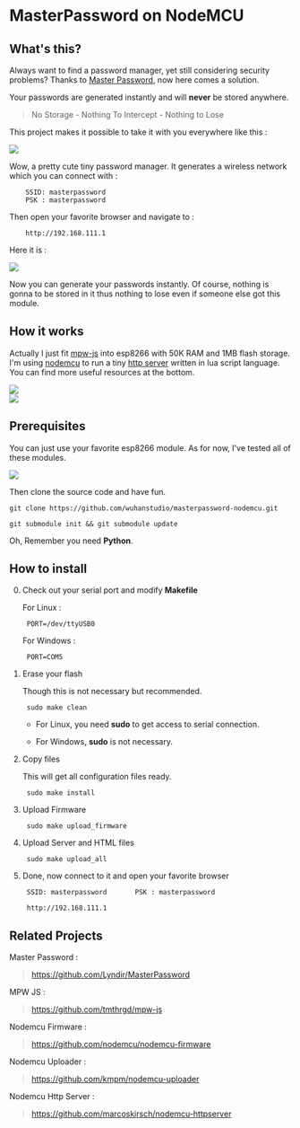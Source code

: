 # MasterPassword on NodeMCU

<!-- <img src="preview/mpw.jpg" width="600"> -->

<!-- <img src="preview/laptop.jpg" width="400"> -->

<!-- <img src="preview/cellphone.jpg" width="200"> -->

## What's this?

Always want to find a password manager, yet still considering security problems? Thanks to <a href="http://masterpasswordapp.com/">Master Password</a>, now here comes a solution.

Your passwords are generated instantly and will **never** be stored anywhere.


> No Storage - Nothing To Intercept - Nothing to Lose

This project makes it possible to take it with you everywhere like this : 

<img src="preview/esp8266.jpg">

Wow, a pretty cute tiny password manager. It generates a wireless network which you can connect  with :

        SSID: masterpassword
        PSK : masterpassword

Then open your favorite browser and navigate to :

        http://192.168.111.1

Here it is :

<img src="preview/tablet.jpg">

Now you can generate your passwords instantly. Of course, nothing is gonna to be stored in it thus nothing to lose even if someone else got this module. 

## How it works

Actually I just fit <a href="https://github.com/tmthrgd/mpw-js.git"> mpw-js</a> into esp8266 with 50K RAM and 1MB flash storage. I'm using <a href="http://www.nodemcu.com/index_en.html">nodemcu</a> to run a tiny <a href="https://github.com/marcoskirsch/nodemcu-httpserver.git">http server</a> written in lua script language. You can find more useful resources at the bottom.

<img src="preview/mpw.jpg">

<br />

<img src="preview/laptop.jpg">

## Prerequisites

You can just use your favorite esp8266 module. As for now, I've tested all of these modules.

<img src="preview/modules.jpg">

Then clone the source code and have fun. 

    git clone https://github.com/wuhanstudio/masterpassword-nodemcu.git
    
    git submodule init && git submodule update 

Oh, Remember you need **Python**. 

## How to install

0. Check out your serial port and modify **Makefile**

    For Linux :
        
        PORT=/dev/ttyUSB0

    For Windows :

        PORT=COM5

1. Erase your flash

    Though this is not necessary but recommended. 
        
        sudo make clean
    
    - For Linux, you need **sudo** to get access to serial connection.  

    - For Windows, **sudo** is not necessary.

        

2. Copy files

    This will get all configuration files ready.

        sudo make install

3. Upload Firmware

        sudo make upload_firmware

4. Upload Server and HTML files

        sudo make upload_all 

5. Done, now connect to it and open your favorite browser

        SSID: masterpassword       PSK : masterpassword

        http://192.168.111.1

## Related Projects

Master Password :

> https://github.com/Lyndir/MasterPassword

MPW JS :

> https://github.com/tmthrgd/mpw-js

Nodemcu Firmware :

> https://github.com/nodemcu/nodemcu-firmware

Nodemcu Uploader :

> https://github.com/kmpm/nodemcu-uploader

Nodemcu Http Server :

> https://github.com/marcoskirsch/nodemcu-httpserver

> 